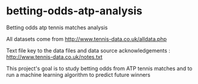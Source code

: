 # betting-odds-atp-analysis

Betting odds atp tennis matches analysis

All datasets come from http://www.tennis-data.co.uk/alldata.php

Text file key to the data files and data source acknowledgements : http://www.tennis-data.co.uk/notes.txt

This project's goal is to study betting odds from ATP tennis matches and to run a machine learning algorithm to predict future winners
